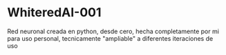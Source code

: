 # WhiteredAI-001
Red neuronal creada en python, desde cero, hecha completamente por mi para uso personal, tecnicamente "ampliable" a diferentes iteraciones de uso
